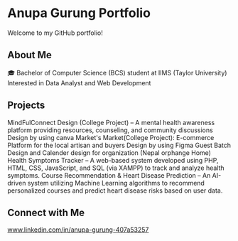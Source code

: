 # Anupa Gurung Portfolio
Welcome to my GitHub portfolio! 

## About Me
🎓 Bachelor of Computer Science (BCS) student at IIMS (Taylor University) 
  Interested in Data Analyst and  Web Development 

## Projects
MindFulConnect Design (College Project) – A mental health awareness platform providing resources, counseling, and community discussions Design by using canva
Market's Market(College Project): E-commerce Platform for the local artisan and buyers Design by using Figma
Guest Batch Design and Calender design for organization (Nepal orphange Home)
Health Symptoms Tracker – A web-based system developed using PHP, HTML, CSS, JavaScript, and SQL (via XAMPP) to track and analyze health symptoms.
Course Recommendation & Heart Disease Prediction – An AI-driven system utilizing Machine Learning algorithms to recommend personalized courses and predict heart disease risks based on user data.

## Connect with Me
www.linkedin.com/in/anupa-gurung-407a53257
